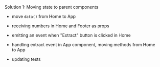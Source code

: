 Solution 1: Moving state to parent components

- move `data()` from Home to App

- receiving numbers in Home and Footer as props

- emitting an event when "Extract" button is clicked in Home

- handling extract event in App component, moving methods from Home to App

- updating tests

<aside class="notes">
</aside>
